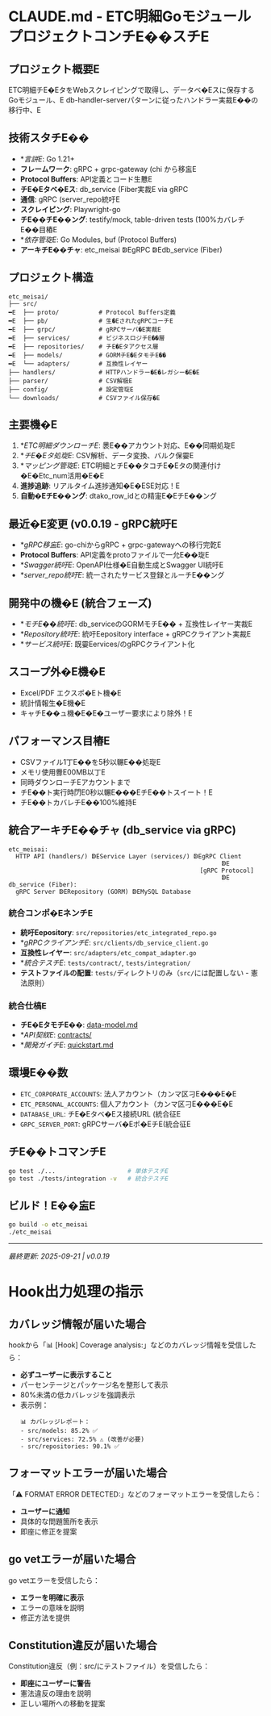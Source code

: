 # CLAUDE.md - ETC明細Goモジュール プロジェクトコンチE��スチE

## プロジェクト概要E
ETC明細チE�EタをWebスクレイピングで取得し、データベ�Eスに保存するGoモジュール、E
db-handler-serverパターンに従ったハンドラー実裁E��の移行中、E

## 技術スタチE��
- **言誁E*: Go 1.21+
- **フレームワーク**: gRPC + grpc-gateway (chi から移衁E
- **Protocol Buffers**: API定義とコード生戁E
- **チE�Eタベ�Eス**: db_service (Fiber実裁E via gRPC
- **通信**: gRPC (server_repo統吁E
- **スクレイピング**: Playwright-go
- **チE��チE��ング**: testify/mock, table-driven tests (100%カバレチE��目樁E
- **依存管琁E*: Go Modules, buf (Protocol Buffers)
- **アーキチE��チャ**: etc_meisai ↁEgRPC ↁEdb_service (Fiber)

## プロジェクト構造
```
etc_meisai/
├── src/
━E  ├── proto/           # Protocol Buffers定義
━E  ├── pb/              # 生�EされたgRPCコーチE
━E  ├── grpc/            # gRPCサーバ�E実裁E
━E  ├── services/        # ビジネスロジチE��層
━E  ├── repositories/    # チE�Eタアクセス層
━E  ├── models/          # GORMチE�EタモチE��
━E  └── adapters/        # 互換性レイヤー
├── handlers/            # HTTPハンドラー�E�レガシー�E�E
├── parser/              # CSV解极E
├── config/              # 設定管琁E
└── downloads/           # CSVファイル保存�E
```

## 主要機�E
1. **ETC明細ダウンローチE*: 褁E��アカウント対応、E��同期処琁E
2. **チE�Eタ処琁E*: CSV解析、データ変換、バルク保孁E
3. **マッピング管琁E*: ETC明細とチE��タコチE�Eタの関連付け�E�Etc_num活用�E�E
4. **進捗追跡**: リアルタイム進捗通知�E�ESE対応！E
5. **自動�EチE��ング**: dtako_row_idとの精寁E�EチE��ング

## 最近�E変更 (v0.0.19 - gRPC統吁E
- **gRPC移衁E*: go-chiからgRPC + grpc-gatewayへの移行完亁E
- **Protocol Buffers**: API定義をprotoファイルで一允E��琁E
- **Swagger統吁E*: OpenAPI仕様�E自動生成とSwagger UI統吁E
- **server_repo統吁E*: 統一されたサービス登録とルーチE��ング

## 開発中の機�E (統合フェーズ)
- **モチE��統吁E*: db_serviceのGORMモチE�� + 互換性レイヤー実裁E
- **Repository統吁E*: 統吁Eepository interface + gRPCクライアント実裁E
- **サービス統吁E*: 既孁Eervices/のgRPCクライアント化

## スコープ外�E機�E
- Excel/PDF エクスポ�Eト機�E
- 統計情報生�E機�E
- キャチE��ュ機�E�E�ユーザー要求により除外！E

## パフォーマンス目樁E
- CSVファイル1丁E��を5秒以冁E��処琁E
- メモリ使用釁E00MB以丁E
- 同時ダウンローチEアカウントまで
- チE��ト実行時閁E0秒以冁E���EチE��トスイート！E
- チE��トカバレチE��100%維持E

## 統合アーキチE��チャ (db_service via gRPC)
```
etc_meisai:
  HTTP API (handlers/) ↁEService Layer (services/) ↁEgRPC Client
                                                           ↁE
                                                     [gRPC Protocol]
                                                           ↁE
db_service (Fiber):
  gRPC Server ↁERepository (GORM) ↁEMySQL Database
```

### 統合コンポ�EネンチE
- **統吁Eepository**: `src/repositories/etc_integrated_repo.go`
- **gRPCクライアンチE*: `src/clients/db_service_client.go`
- **互換性レイヤー**: `src/adapters/etc_compat_adapter.go`
- **統合テスチE*: `tests/contract/`, `tests/integration/`
- **テストファイルの配置**: `tests/`ディレクトリのみ（`src/`には配置しない - 憲法原則）

### 統合仕槁E
- **チE�EタモチE��**: [data-model.md](specs/001-db-service-integration/data-model.md)
- **API契紁E*: [contracts/](specs/001-db-service-integration/contracts/)
- **開発ガイチE*: [quickstart.md](specs/001-db-service-integration/quickstart.md)

## 環墁E��数
- `ETC_CORPORATE_ACCOUNTS`: 法人アカウント（カンマ区刁E���E�E
- `ETC_PERSONAL_ACCOUNTS`: 個人アカウント（カンマ区刁E���E�E
- `DATABASE_URL`: チE�Eタベ�Eス接続URL (統合征E
- `GRPC_SERVER_PORT`: gRPCサーバ�Eポ�EチE(統合征E

## チE��トコマンチE
```bash
go test ./...                    # 単体テスチE
go test ./tests/integration -v   # 統合テスチE
```

## ビルド！E��衁E
```bash
go build -o etc_meisai
./etc_meisai
```

---
*最終更新: 2025-09-21 | v0.0.19*

# Hook出力処理の指示

## カバレッジ情報が届いた場合
hookから「📊 [Hook] Coverage analysis:」などのカバレッジ情報を受信したら：
- **必ずユーザーに表示すること**
- パーセンテージとパッケージ名を整形して表示
- 80%未満の低カバレッジを強調表示
- 表示例：
  ```
  📊 カバレッジレポート：
  - src/models: 85.2% ✅
  - src/services: 72.5% ⚠️ (改善が必要)
  - src/repositories: 90.1% ✅
  ```

## フォーマットエラーが届いた場合
「⚠️ FORMAT ERROR DETECTED:」などのフォーマットエラーを受信したら：
- **ユーザーに通知**
- 具体的な問題箇所を表示
- 即座に修正を提案

## go vetエラーが届いた場合
go vetエラーを受信したら：
- **エラーを明確に表示**
- エラーの意味を説明
- 修正方法を提供

## Constitution違反が届いた場合
Constitution違反（例：src/にテストファイル）を受信したら：
- **即座にユーザーに警告**
- 憲法違反の理由を説明
- 正しい場所への移動を提案
